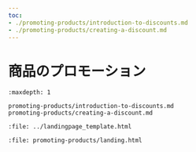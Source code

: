 ```yaml
---
toc:
- ./promoting-products/introduction-to-discounts.md
- ./promoting-products/creating-a-discount.md
---
```

# 商品のプロモーション

```{toctree}
:maxdepth: 1

promoting-products/introduction-to-discounts.md
promoting-products/creating-a-discount.md
```

```{raw} html
:file: ../landingpage_template.html
```

```{raw} html
:file: promoting-products/landing.html
```
